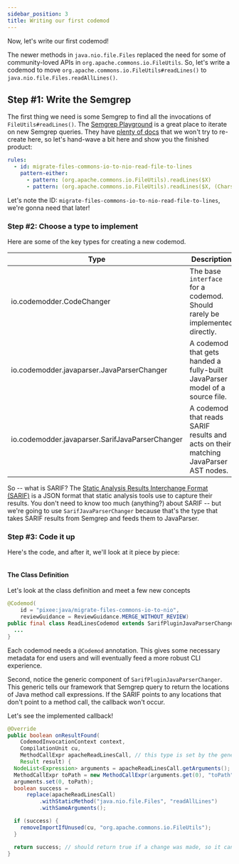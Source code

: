 ```yaml
---
sidebar_position: 3
title: Writing our first codemod
---
```


Now, let's write our first codemod! 

The newer methods in `java.nio.file.Files` replaced the need for some of community-loved APIs in `org.apache.commons.io.FileUtils`. So, let's write a codemod to move `org.apache.commons.io.FileUtils#readLines()` to `java.nio.file.Files.readAllLines()`.

## Step #1: Write the Semgrep

The first thing we need is some Semgrep to find all the invocations of `FileUtils#readLines()`. The [Semgrep Playground](https://semgrep.dev/playground/new) is a great place to iterate on new Semgrep queries. They have [plenty of docs](https://semgrep.dev/docs/) that we won't try to re-create here, so let's hand-wave a bit here and show you the finished product:

```yaml
rules:
  - id: migrate-files-commons-io-to-nio-read-file-to-lines
    pattern-either:
      - pattern: (org.apache.commons.io.FileUtils).readLines($X)
      - pattern: (org.apache.commons.io.FileUtils).readLines($X, (Charset $Y))
```

Let's note the ID: `migrate-files-commons-io-to-nio-read-file-to-lines`, we're gonna need that later!

### Step #2: Choose a type to implement

Here are some of the key types for creating a new codemod.

| Type                                            | Description                                                                         |
|-------------------------------------------------|-------------------------------------------------------------------------------------|
| io.codemodder.CodeChanger                       | The base `interface` for a codemod. Should rarely be implemented directly.          |
| io.codemodder.javaparser.JavaParserChanger      | A codemod that gets handed a fully-built JavaParser model of a source file.         |
| io.codemodder.javaparser.SarifJavaParserChanger | A codemod that reads SARIF results and acts on their matching JavaParser AST nodes. |

So -- what is SARIF? The [Static Analysis Results Interchange Format (SARIF)](https://sarifweb.azurewebsites.net/) is a JSON format that static analysis tools use to capture their results. You don't need to know too much (anything?) about SARIF -- but we're going to use `SarifJavaParserChanger` because that's the type that takes SARIF results from Semgrep and feeds them to JavaParser.

### Step #3: Code it up

Here's the code, and after it, we'll look at it piece by piece:
```java

```

#### The Class Definition

Let's look at the class definition and meet a few new concepts

```java
@Codemod(
    id = "pixee:java/migrate-files-commons-io-to-nio",
    reviewGuidance = ReviewGuidance.MERGE_WITHOUT_REVIEW)
public final class ReadLinesCodemod extends SarifPluginJavaParserChanger<MethodCallExpr> {
  ...
}
```

Each codemod needs a `@Codemod` annotation. This gives some necessary metadata for end users and will eventually feed a more robust CLI experience.

Second, notice the generic component of `SarifPluginJavaParserChanger`. This generic tells our framework that Semgrep query to return the locations of Java method call expressions. If the SARIF points to any locations that don't point to a method call, the callback won't occur.

Let's see the implemented callback!

```java
@Override
public boolean onResultFound(
    CodemodInvocationContext context,
    CompilationUnit cu,
    MethodCallExpr apacheReadLinesCall, // this type is set by the generic
    Result result) {
  NodeList<Expression> arguments = apacheReadLinesCall.getArguments(); // get the arguments for the method call
  MethodCallExpr toPath = new MethodCallExpr(arguments.get(0), "toPath"); // change to the new API which requires a Path
  arguments.set(0, toPath);
  boolean success =
      replace(apacheReadLinesCall)
          .withStaticMethod("java.nio.file.Files", "readAllLines")
          .withSameArguments();

  if (success) {
    removeImportIfUnused(cu, "org.apache.commons.io.FileUtils");
  }

  return success; // should return true if a change was made, so it can be communicated to the user (if they care)
}
```

